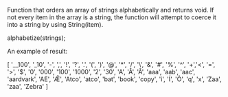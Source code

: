 Function that orders an array of strings alphabetically and returns void.
If not every item in the array is a string, the function will attempt to coerce it into a string by 
using String(item).

alphabetize(strings);

An example of result:

[
'__100',  '_10',  '-',  ',',  '!',  '?',  '.',  '(',  ')',  '@',  '*',   '/', '\\', '&',  '#',  '%',  '^',
'+','<',  '=',  '>',  '$',  '0',  '000',  '100',  '1000',  '2',  '30',  'A',  'Â',  'Ã',  'aaa',  'aab',  'aac',
'aardvark',  'AE',  'Ǣ',  'Atco',  'atco',  'bat',  'book',  'copy',  'i',  'Í',  'Ô',  'q',  'x',  'Zaa',
'zaa',  'Zebra'
]

